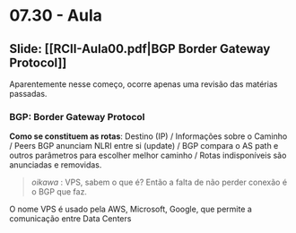 # 07.30 - Aula

## Slide: [[RCII-Aula00.pdf|BGP Border Gateway Protocol]]

Aparentemente nesse começo, ocorre apenas uma revisão das matérias passadas.

### BGP: Border Gateway Protocol

**Como se constituem as rotas**:
Destino (IP) / Informações sobre o Caminho / Peers BGP anunciam NLRI entre si (update) / BGP compara o AS path e outros parâmetros para escolher melhor caminho / Rotas indisponíveis são anunciadas e removidas.

> *oikawa* : VPS, sabem o que é? Então a falta de não perder conexão é o BGP que faz.

O nome VPS é usado pela AWS, Microsoft, Google, que permite a comunicação entre Data Centers